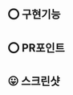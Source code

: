 ## ⭕️ 구현기능

<!-- 어떤 부분을 작업했는지 적어주세요 -->

## ⭕️ PR포인트

<!-- 어떤 부분에 피드백이 필요한지 적어주세요 -->

## 😛 스크린샷

<!-- 구현한 부분을 캡쳐해주세요 -->
